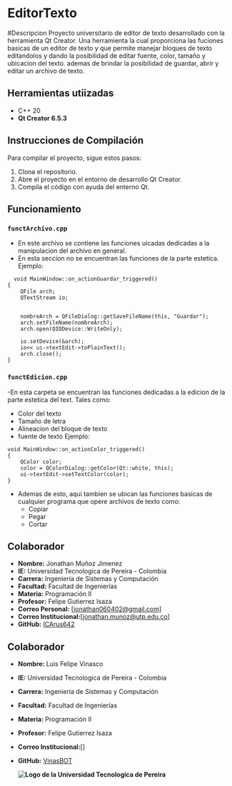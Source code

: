# EditorTexto

#Descripcion
Proyecto universitario de editor de texto desarrollado con la herramienta Qt Creator. Una herramienta la cual proporciona las fuciones basicas de un editor de texto y que permite manejar bloques de texto editandolos y dando la posibilidad de editar fuente, color, tamaño y ubicacion del texto. ademas de brindar la posibilidad de guardar, abrir y editar un archivo de texto.

## Herramientas utiizadas
- C++ 20
- **Qt Creator 6.5.3**

## Instrucciones de Compilación
Para compilar el proyecto, sigue estos pasos:

1. Clona el repositorio.
2. Abre el proyecto en el entorno de desarrollo Qt Creator.
3. Compila el código con ayuda del enterno Qt.

## Funcionamiento

### `functArchivo.cpp`
  - En este archivo se contiene las funciones uicadas  dedicadas a la manipulacion del archivo en general.
  - En esta seccion no se encuentran las funciones de la parte estetica.
Ejemplo:
```
  void MainWindow::on_actionGuardar_triggered()
{
    QFile arch;
    QTextStream io;
    
    
    nombreArch = QFileDialog::getSaveFileName(this, "Guardar");
    arch.setFileName(nombreArch);
    arch.open(QIODevice::WriteOnly);
    
    io.setDevice(&arch);
    io<< ui->textEdit->toPlainText();
    arch.close();
}
```

### `functEdicion.cpp`

-En esta carpeta se encuentran las funciones dedicadas a la edicion de la parte estetica del text. Tales como:
  - Color del texto
  - Tamaño de letra
  - Alineacion del bloque de texto
  - fuente de texto
Ejemplo:
```
void MainWindow::on_actionColor_triggered()
{
    QColor color;
    color = QColorDialog::getColor(Qt::white, this);
    ui->textEdit->setTextColor(color);
}
```
- Ademas de esto, aqui tambien se ubican las funciones basicas de cualquier programa que opere archivos de texto como:
    - Copiar
    - Pegar
    - Cortar


## Colaborador
- **Nombre:** Jonathan Muñoz Jimenez
- **IE:** Universidad Tecnologica de Pereira - Colombia
- **Carrera:** Ingeniería de Sistemas y Computación 
- **Facultad:** Facultad de Ingenierías
- **Materia:** Programación II
- **Profesor:** Felipe Gutierrez Isaza
- **Correo Personal:** [jonathan060402@gmail.com]
- **Correo Institucional:**[jonathan.munoz@utp.edu.co]
- **GitHub:** [ICArus642](https://github.com/ICArus642)

## Colaborador
- **Nombre:** Luis Felipe Vinasco
- **IE:** Universidad Tecnologica de Pereira - Colombia
- **Carrera:** Ingeniería de Sistemas y Computación 
- **Facultad:** Facultad de Ingenierías
- **Materia:** Programación II
- **Profesor:** Felipe Gutierrez Isaza
- **Correo Institucional:**[]
- **GitHub:** [VinasBOT](https://github.com/VinasBOT)

  **![Logo de la Universidad Tecnologica de Pereira](https://upload.wikimedia.org/wikipedia/commons/thumb/2/2c/Logo_U.T.P.png/320px-Logo_U.T.P.png)**

